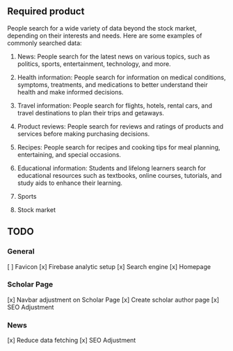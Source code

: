 ## Required product

People search for a wide variety of data beyond the stock market, depending on their interests and needs. Here are some examples of commonly searched data:

1. News: People search for the latest news on various topics, such as politics, sports, entertainment, technology, and more.

2. Health information: People search for information on medical conditions, symptoms, treatments, and medications to better understand their health and make informed decisions.

3. Travel information: People search for flights, hotels, rental cars, and travel destinations to plan their trips and getaways.

4. Product reviews: People search for reviews and ratings of products and services before making purchasing decisions.

5. Recipes: People search for recipes and cooking tips for meal planning, entertaining, and special occasions.

6. Educational information: Students and lifelong learners search for educational resources such as textbooks, online courses, tutorials, and study aids to enhance their learning.

7. Sports
8. Stock market

## TODO

### General

[ ] Favicon
[x] Firebase analytic setup
[x] Search engine
[x] Homepage

### Scholar Page

[x] Navbar adjustment on Scholar Page
[x] Create scholar author page
[x] SEO Adjustment

### News

[x] Reduce data fetching
[x] SEO Adjustment
